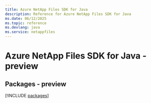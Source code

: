 ```yaml
---
title: Azure NetApp Files SDK for Java
description: Reference for Azure NetApp Files SDK for Java
ms.date: 06/12/2025
ms.topic: reference
ms.devlang: java
ms.service: netappfiles
---
```

# Azure NetApp Files SDK for Java - preview
## Packages - preview
[!INCLUDE [packages](netapp-files-index.md)]
